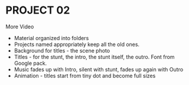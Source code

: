 # PROJECT 02

More Video

- Material organized into folders
- Projects named appropriately keep all the old ones.
- Background for titles - the scene photo
- Titles - for the stunt, the intro, the stunt itself, the outro. Font from Google pack.
- Music fades up with Intro, silent with stunt, fades up again with Outro
- Animation - titles start from tiny dot and become full sizes




